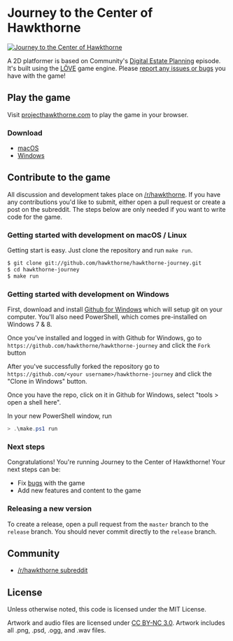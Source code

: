 # Journey to the Center of Hawkthorne

[![Journey to the Center of Hawkthorne](https://projecthawkthorne.com/assets/images/metatag.png)](https://projecthawkthorne.com)

A 2D platformer is based on Community's [Digital Estate Planning][estate]
episode. It's built using the [LÖVE](https://love2d.org/) game engine. Please
[report any issues or bugs][githubissues] you have with the game!

[estate]: http://en.wikipedia.org/wiki/Digital_Estate_Planning
[githubissues]: https://github.com/hawkthorne/hawkthorne-journey/issues?state=open


## Play the game

Visit [projecthawkthorne.com](https://projecthawkthorne.com) to play the game in your browser.

### Download

- [macOS](https://github.com/hawkthorne/hawkthorne-journey/releases/download/v1.0.4/hawkthorne-osx.zip)
- [Windows](https://github.com/hawkthorne/hawkthorne-journey/releases/download/v1.0.4/hawkthorne-win-x86.zip)

## Contribute to the game

All discussion and development takes place on
[/r/hawkthorne](http://www.reddit.com/r/hawkthorne). If you have any
contributions you'd like to submit, either open a pull request or create a post
on the subreddit. The steps below are only needed if you want to write code for
the game.

### Getting started with development on macOS / Linux

Getting start is easy. Just clone the repository and run `make run`.

```bash
$ git clone git://github.com/hawkthorne/hawkthorne-journey.git
$ cd hawkthorne-journey
$ make run
```

### Getting started with development on Windows

First, download and install [Github for Windows](http://windows.github.com/)
which will setup git on your computer. You'll also need PowerShell, which comes
pre-installed on Windows 7 & 8.

Once you've installed and logged in with Github for Windows, go to
`https://github.com/hawkthorne/hawkthorne-journey` and click the `Fork` button

After you've successfully forked the repository go to
`https://github.com/<your username>/hawkthorne-journey` and click the "Clone in
Windows" button.

Once you have the repo, click on it in Github for Windows, select "tools > open a shell here".

In your new PowerShell window, run

```powershell
> .\make.ps1 run
```
 
### Next steps

Congratulations! You're running Journey to the Center of Hawkthorne! Your next steps can be:

- Fix [bugs](https://github.com/hawkthorne/hawkthorne-journey/issues?labels=bug&state=open) with the game
- Add new features and content to the game

### Releasing a new version

To create a release, open a pull request from the `master` branch to the
`release` branch. You should never commit directly to the `release` branch.


## Community

- [/r/hawkthorne subreddit](http://www.reddit.com/r/hawkthorne)


## License

Unless otherwise noted, this code is licensed under the MIT License.

Artwork and audio files are licensed under [CC BY-NC
3.0](http://creativecommons.org/licenses/by-nc/3.0/). Artwork includes all
.png, .psd, .ogg, and .wav files.

